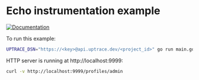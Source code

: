 # Echo instrumentation example

[![Documentation](https://img.shields.io/badge/uptrace-documentation-informational)](https://docs.uptrace.dev/go/opentelemetry-labstack-echo/)

To run this example:

```bash
UPTRACE_DSN="https://<key>@api.uptrace.dev/<project_id>" go run main.go
```

HTTP server is running at http://localhost:9999:

```bash
curl -v http://localhost:9999/profiles/admin
```
